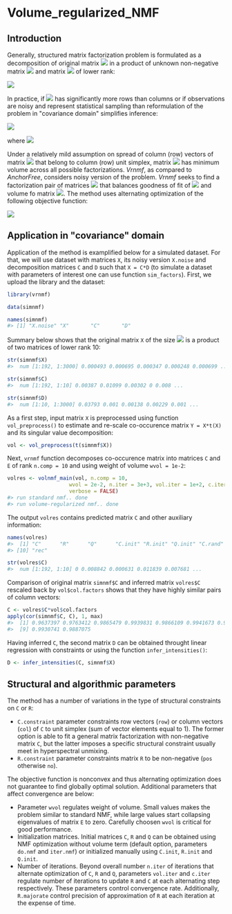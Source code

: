 # Volume_regularized_NMF

## Introduction  
  
  Generally, structured matrix factorization problem is formulated as a decomposition of original matrix <img src="https://render.githubusercontent.com/render/math?math=X"> in a product of unknown non-negative matrix <img src="https://render.githubusercontent.com/render/math?math=C"> and matrix <img src="https://render.githubusercontent.com/render/math?math=D"> of lower rank: 
  
<img src="https://render.githubusercontent.com/render/math?math=X = C \cdot D">

  In practice, if <img src="https://render.githubusercontent.com/render/math?math=X"> has significantly more rows than columns or if observations are noisy and represent statistical sampling than reformulation of the problem in "covariance domain" simplifies inference:
  
<img src="https://render.githubusercontent.com/render/math?math=Y = C \cdot E \cdot C^{T},">

  where <img src="https://render.githubusercontent.com/render/math?math=Y = X \cdot X^{T}, E = D \cdot D^{T}.">
  
  Under a relatively mild assumption on spread of column (row) vectors of matrix <img src="https://render.githubusercontent.com/render/math?math=C"> that belong to column (row) unit simplex, matrix <img src="https://render.githubusercontent.com/render/math?math=E"> has minimum volume across all possible factorizations. _Vrnmf_, as compared to _AnchorFree_, considers noisy version of the problem. _Vrnmf_ seeks to find a factorization pair of matrices <img src="https://render.githubusercontent.com/render/math?math=(C,E)"> that balances goodness of fit of <img src="https://render.githubusercontent.com/render/math?math=\|Y-C \cdot E \cdot C^{T}\|_{F}^{2}"> and volume fo matrix <img src="https://render.githubusercontent.com/render/math?math=E">. The method uses alternating optimization of the following objective function:
  
<img src="https://render.githubusercontent.com/render/math?math=\|Y-C \cdot E \cdot C^{T}\|_{F}^{2} + \lambda \cdot Volume(E).">


## Application in "covariance" domain

Application of the method is examplified below for a simulated dataset. For that, we will use dataset with matrices `X`, its noisy version `X.noise` and decomposition matrices `C` and `D` such that `X = C*D` (to simulate a dataset with parameters of interest one can use function `sim_factors`). First, we upload the library and the dataset:
  
  
  ```r
  library(vrnmf)
  
  data(simnmf)
  
  names(simnmf)
  #> [1] "X.noise" "X"       "C"       "D"
  ```

Summary below shows that the original matrix `X` of the size <img src="https://render.githubusercontent.com/render/math?math=192 \cdot 3000"> is a product of two matrices of lower rank 10:
  
  
  ```r
  str(simnmf$X)
  #>  num [1:192, 1:3000] 0.000493 0.000695 0.000347 0.000248 0.000699 ...
  
  str(simnmf$C)
  #>  num [1:192, 1:10] 0.00387 0.01099 0.00302 0 0.008 ...
  
  str(simnmf$D)
  #>  num [1:10, 1:3000] 0.03793 0.001 0.00138 0.00229 0.001 ...
  ```

As a first step, input matrix `X` is preprocessed using function `vol_preprocess()` to estimate and re-scale co-occurence matrix `Y = X*t(X)` and its singular value decomposition:
  
  
  ```r
  vol <- vol_preprocess(t(simnmf$X))
  ```

Next, `vrnmf` function decomposes co-occurence matrix into matrices `C` and `E` of rank `n.comp = 10` and using weight of volume `wvol = 1e-2`:
  
  
  ```r
  volres <- volnmf_main(vol, n.comp = 10,
                      wvol = 2e-2, n.iter = 3e+3, vol.iter = 1e+2, c.iter = 1e+1, 
                      verbose = FALSE)
  #> run standard nmf.. done
  #> run volume-regularized nmf.. done
  ```

The output `volres` contains predicted matrix `C` and other auxiliary information:

```r
names(volres)
#>  [1] "C"      "R"      "Q"      "C.init" "R.init" "Q.init" "C.rand" "R.rand" "Q.rand"
#> [10] "rec"

str(volres$C)
#>  num [1:192, 1:10] 0 0.008842 0.000631 0.011839 0.007681 ...
```

Comparison of original matrix `simnmf$C` and inferred matrix `volres$C` rescaled back by `vol$col.factors` shows that they have highly similar pairs of column vectors:
  
  
  ```r
  C <- volres$C*vol$col.factors
  apply(cor(simnmf$C, C), 1, max)
  #>  [1] 0.9637397 0.9763412 0.9865479 0.9939831 0.9866109 0.9941673 0.9967397 0.9710295
  #>  [9] 0.9930741 0.9887075
  ```

Having inferred `C`, the second matrix `D` can be obtained throught linear regression with constraints or using the function `infer_intensities()`:
  
  
  ```r
  D <- infer_intensities(C, simnmf$X)
  ```

## Structural and algorithmic parameters

The method has a number of variations in the type of structural constraints on `C` or `R`:
* `C.constraint` parameter constraints row vectors (`row`) or column vectors (`col`) of `C` to unit simplex (sum of vector elements equal to 1). The former option is able to fit a general matrix factorization with non-negative matrix `C`, but the latter imposes a specific structural constraint usually meet in hyperspectral unmixing.
* `R.constraint` parameter constraints matrix `R` to be non-negative (`pos` otherwise `no`). 

The objective function is nonconvex and thus alternating optimization does not guarantee to find globally optimal solution. Additional parameters that affect convergence are below:

* Parameter `wvol` regulates weight of volume.  Small values makes the problem similar to standard NMF, while large values start collapsing eigenvalues of matrix `E` to zero. Carefully choosen `wvol` is critical for good performance.
* Initialization matrices. Initial matrices `C`, `R` and `Q` can be obtained using NMF optimization without volume term  (default option, parameters `do.nmf` and `iter.nmf`) or initialized manually using `C.init`, `R.init` and `Q.init`. 
* Number of iterations. Beyond overall number `n.iter` of iterations that alternate optimization of `C`, `R` and `Q`, parameters `vol.iter` and `c.iter` regulate number of iterations to update `R` and `C` at each alternating step respectively. These parameters control convergence rate. Additionally, `R.majorate` control precision of approximation of `R` at each iteration at the expense of time.

